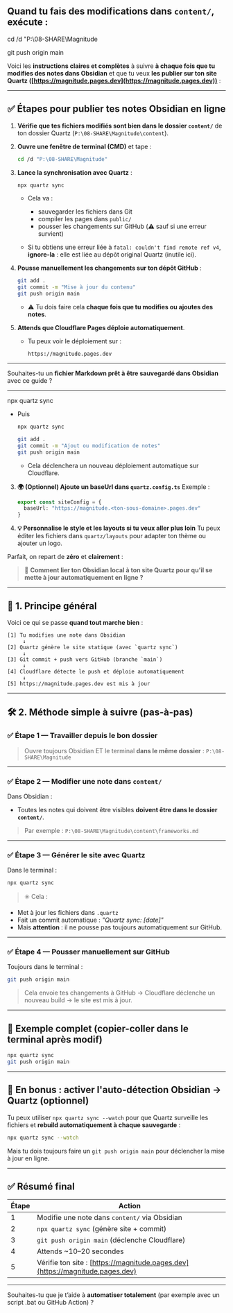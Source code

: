 

## Quand tu fais des modifications dans `content/`, exécute :

cd /d "P:\08-SHARE\Magnitude

git push origin main 


Voici les **instructions claires et complètes** à suivre **à chaque fois que tu modifies des notes dans Obsidian** et que tu veux **les publier sur ton site Quartz ([https://magnitude.pages.dev](https://magnitude.pages.dev))** :

---

## ✅ Étapes pour publier tes notes Obsidian en ligne

1. **Vérifie que tes fichiers modifiés sont bien dans le dossier `content/`** de ton dossier Quartz (`P:\08-SHARE\Magnitude\content`).

2. **Ouvre une fenêtre de terminal (CMD)** et tape :

   ```bash
   cd /d "P:\08-SHARE\Magnitude"
   ```

3. **Lance la synchronisation avec Quartz** :

   ```bash
   npx quartz sync
   ```

   * Cela va :

     * sauvegarder les fichiers dans Git
     * compiler les pages dans `public/`
     * pousser les changements sur GitHub (⚠️ sauf si une erreur survient)

   * Si tu obtiens une erreur liée à `fatal: couldn't find remote ref v4`, **ignore-la** : elle est liée au dépôt original Quartz (inutile ici).

4. **Pousse manuellement les changements sur ton dépôt GitHub** :

   ```bash
   git add .
   git commit -m "Mise à jour du contenu"
   git push origin main
   ```

   * ⚠️ Tu dois faire cela **chaque fois que tu modifies ou ajoutes des notes**.

5. **Attends que Cloudflare Pages déploie automatiquement**.

   * Tu peux voir le déploiement sur :

     ```
     https://magnitude.pages.dev
     ```

---

Souhaites-tu un **fichier Markdown prêt à être sauvegardé dans Obsidian** avec ce guide ?






---


  npx quartz sync

- Puis

     ```bash
     npx quartz sync
 
     git add .
     git commit -m "Ajout ou modification de notes"
     git push origin main
     ```
   * Cela déclenchera un nouveau déploiement automatique sur Cloudflare.

3. **🌍 (Optionnel) Ajoute un baseUrl dans `quartz.config.ts`**
   Exemple :

   ```ts
   export const siteConfig = {
     baseUrl: "https://magnitude.<ton-sous-domaine>.pages.dev"
   }
   ```

4. **💡 Personnalise le style et les layouts si tu veux aller plus loin**
   Tu peux éditer les fichiers dans `quartz/layouts` pour adapter ton thème ou ajouter un logo.




Parfait, on repart de **zéro** et **clairement** :

> 🔁 **Comment lier ton Obsidian local à ton site Quartz pour qu’il se mette à jour automatiquement en ligne ?**

---

## 🧭 1. Principe général

Voici ce qui se passe **quand tout marche bien** :

```
[1] Tu modifies une note dans Obsidian
     ↓
[2] Quartz génère le site statique (avec `quartz sync`)
     ↓
[3] Git commit + push vers GitHub (branche `main`)
     ↓
[4] Cloudflare détecte le push et déploie automatiquement
     ↓
[5] https://magnitude.pages.dev est mis à jour
```

---

## 🛠️ 2. Méthode simple à suivre (pas-à-pas)

### ✅ Étape 1 — Travailler depuis le bon dossier

> Ouvre toujours Obsidian ET le terminal **dans le même dossier** :
> `P:\08-SHARE\Magnitude`

---

### ✅ Étape 2 — Modifier une note dans `content/`

Dans Obsidian :

* Toutes les notes qui doivent être visibles **doivent être dans le dossier `content/`**.

> Par exemple : `P:\08-SHARE\Magnitude\content\frameworks.md`

---

### ✅ Étape 3 — Générer le site avec Quartz

Dans le terminal :

```bash
npx quartz sync
```

> ✳️ Cela :

* Met à jour les fichiers dans `.quartz`
* Fait un commit automatique :
  *"Quartz sync: \[date]"*
* Mais **attention** : il ne pousse pas toujours automatiquement sur GitHub.

---

### ✅ Étape 4 — Pousser manuellement sur GitHub

Toujours dans le terminal :

```bash
git push origin main
```

> Cela envoie tes changements à GitHub → Cloudflare déclenche un nouveau build → le site est mis à jour.

---

## 🧪 Exemple complet (copier-coller dans le terminal après modif)

```bash
npx quartz sync
git push origin main
```

---

## 🧩 En bonus : activer l'auto-détection Obsidian → Quartz (optionnel)

Tu peux utiliser `npx quartz sync --watch` pour que Quartz surveille les fichiers et **rebuild automatiquement à chaque sauvegarde** :

```bash
npx quartz sync --watch
```

Mais tu dois toujours faire un `git push origin main` pour déclencher la mise à jour en ligne.

---

## ✅ Résumé final

| Étape | Action                                                                        |
| ----- | ----------------------------------------------------------------------------- |
| 1     | Modifie une note dans `content/` via Obsidian                                 |
| 2     | `npx quartz sync` (génère site + commit)                                      |
| 3     | `git push origin main` (déclenche Cloudflare)                                 |
| 4     | Attends \~10–20 secondes                                                      |
| 5     | Vérifie ton site : [https://magnitude.pages.dev](https://magnitude.pages.dev) |

---

Souhaites-tu que je t’aide à **automatiser totalement** (par exemple avec un script .bat ou GitHub Action) ?
